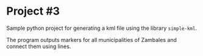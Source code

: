 # Project #3

Sample python project for generating a kml file using the library `simple-kml`.

The program outputs markers for all municipalities of Zambales and connect them using lines.
